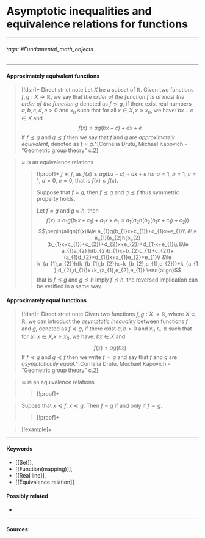 # Asymptotic inequalities and equivalence relations for functions
***
###### tags: #Fundamental_math_objects 
***
#### Approximately equivalent functions
>[!dsn]+ Direct strict note
>Let $X$ be a subset of $\mathbb{R}$. Given two functions $f,g:X\to\mathbb{R}$, we say that *the order of the function $f$ is at most the order of the function $g$* denoted as $f\precsim g$, if there exist real numbers $a,b,c,d,e>0$ and $x_{0}$ such that for all $x\in X,x\ge x_{0}$, we have: $bx+c\in X$ and 
>$$f(x)\le ag(bx+c)+dx+e$$
>If $f\precsim g$ and $g\precsim f$ then we say that $f$ and $g$ are *approximately equivalent*, denoted as $f\approx g$.^[Cornelia Drutu, Michael Kapovich - "Geometric group theory" c.2]

>$\approx$ is an equivalence relations
>>[!proof]+
>>$f\precsim f$, as $f(x)\le ag(bx+c)+dx+e$ for $a=1$, $b=1$, $c=1$, $d=0$, $e=0$, that is $f(x)\le f(x)$.
>>
>>Suppose that $f\approx g$, then $f\precsim g$ and $g\precsim f$ thus symmetric property holds.
>>
>>Let $f\approx g$ and $g\approx h$, then
>>$$f(x)\le a_{1}g(b_{1}x+c_{1})+d_{1}x+e_{1}\le a_{1}(a_{2}h(b_{2}(b_{1}x+c_1)+c_{2}))$$
>>$$\begin{align}f(x)&\le a_{1}g(b_{1}x+c_{1})+d_{1}x+e_{1}\\ &\le a_{1}(a_{2}h(b_{2}(b_{1}x+c_{1})+c_{2})+d_{2}x+e_{2})+d_{1}x+e_{1}\\ &\le a_{1}a_{2} h(b_{2}b_{1}x+b_{2}c_{1}+с_{2})+(a_{1}d_{2}+d_{1})x+a_{1}e_{2}+e_{1}\\ &\le k_{a_{1},a_{2}}h(k_{b_{1},b_{2}}x+k_{b_{2},c_{1},c_{2}})+k_{a_{1},d_{2},d_{1}}x+k_{a_{1},e_{2},e_{1}} \end{align}$$
>>that is $f\precsim g$ and $g\precsim h$ imply $f\precsim h$, the reversed implication can be verified in a same way.

#### Approximately equal functions
>[!dsn]+ Direct strict note
>Given two functions $f,g:X\to\mathbb{R}$, where $X\subset\mathbb{R}$, we can introduct the *asymptotic inequality* between functions $f$ and $g$, denoted as $f\preceq g$, if there exist $a,b>0$ and $x_{0}\in\mathbb{R}$ such that for all $x\in X$,$x\ge x_{0}$, we have: $bx\in X$ and
>$$f(x)\le ag(bx)$$
>If $f\preceq g$ and $g\preceq f$ then we write $f\asymp g$ and say that $f$ and $g$ are *asymptotically equal*.^[Cornelia Drutu, Muchael Kapovich - "Geometric group theory" c.2]

>$\asymp$ is an equivalence relations
>>[!proof]+
>>

>Supose that $x\preceq f$, $x\preceq g$. Then $f\approx g$ if and only if $f\asymp g$.
>>[!proof]+
>>

>[!example]+
>
***
#### Keywords
- [[Set]],
- [[Function(mapping)]],
- [[Real line]],
- [[Equivalence relation]]
#### Possibly related
- 
***
#### Sources: